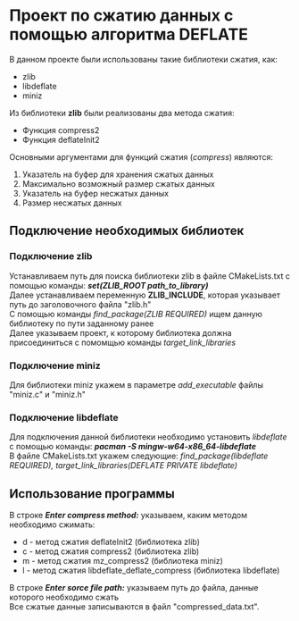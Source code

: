 # Проект по сжатию данных с помощью алгоритма DEFLATE
В данном проекте были использованы такие библиотеки сжатия, как:
- zlib
- libdeflate 
- miniz

Из библиотеки **zlib** были реализованы два метода сжатия:
- Функция compress2
- Функция deflateInit2

Основными аргументами для функций сжатия (*compress*) являются:
1) Указатель на буфер для хранения сжатых данных
2) Максимально возможный размер сжатых данных
3) Указатель на буфер несжатых данных
4) Размер несжатых данных

## Подключение необходимых библиотек
### Подключение zlib
Устанавливаем путь для поиска библиотеки zlib в файле CMakeLists.txt с помощью команды:
***set(ZLIB_ROOT path_to_library)***\
Далее устанавливаем переменную **ZLIB_INCLUDE**, которая указывает путь до заголовочного файла "zlib.h"\
С помощью команды *find_package(ZLIB REQUIRED)* ищем данную библиотеку по пути заданному ранее\
Далее указываем проект, к которому библиотека должна присоединиться с помомщью команды *target_link_libraries*
### Подключение miniz
Для библиотеки miniz укажем в параметре *add_executable* файлы "miniz.c" и "miniz.h"
### Подключение libdeflate
Для подключения данной библиотеки необходимо установить *libdeflate* с помощью команды:
***pacman -S mingw-w64-x86_64-libdeflate***\
В файле CMakeLists.txt укажем следующие: *find_package(libdeflate REQUIRED), target_link_libraries(DEFLATE PRIVATE libdeflate)*

## Использование программы
В строке ***Enter compress method:*** указываем, каким методом необходимо сжимать:
- d - метод сжатия deflateInit2 (библиотека zlib)
- c - метод сжатия compress2 (библиотека zlib)
- m - метод сжатия mz_compress2 (библиотека miniz)
- l - метод сжатия libdeflate_deflate_compress (библиотека libdeflate)

В строке ***Enter sorce file path:*** указываем путь до файла, данные которого необходимо сжать\
Все сжатые данные записываются в файл "compressed_data.txt".